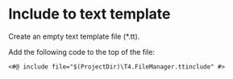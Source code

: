 # Include to text template

Create an empty text template file (*.tt). 

Add the following code to the top of the file:

```
<#@ include file="$(ProjectDir)\T4.FileManager.ttinclude" #>
```

